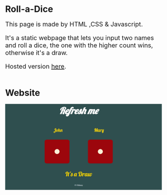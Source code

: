# Roll-a-Dice
<div style="font-size: 20px">
<p>This page is made by HTML ,CSS & Javascript.</p>
<p>It's a static webpage that lets you input two names and roll a dice, the one with the higher count wins, otherwise it's a draw.</p>
Hosted version <a href="https://ofahmy143.github.io/Roll-a-Dice/" >here</a>.
</div>
<br>


<h1 >Website </h1>
<img src="webSample.png">
